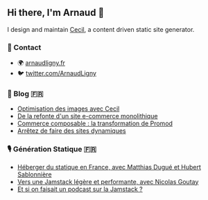## Hi there, I'm Arnaud 👋

I design and maintain [Cecil](https://github.com/Cecilapp), a content driven static site generator.

### 📇 Contact

- 🌍 [arnaudligny.fr](https://arnaudligny.fr)
- 🐦 [twitter.com/ArnaudLigny](https://twitter.com/ArnaudLigny)

### 📝 Blog 🇫🇷
<!-- BLOG:START -->
- [Optimisation des images avec Cecil](https://arnaudligny.fr/blog/cecil-optimisation-images/)
- [De la refonte d&#39;un site e-commerce monolithique](https://arnaudligny.fr/blog/de-la-refonte-ecommerce-monolithique/)
- [Commerce composable : la transformation de Promod](https://arnaudligny.fr/blog/commerce-composable-la-transformation-de-promod/)
- [Arrêtez de faire des sites dynamiques](https://www.24joursdeweb.fr/2022/arretez-de-faire-des-sites-dynamiques/)
<!-- BLOG:END -->

### 🎙 Génération Statique 🇫🇷
<!-- PODCAST:START -->
- [Héberger du statique en France, avec Matthias Dugué et Hubert Sablonnière](https://podcasters.spotify.com/pod/show/jamstatic/episodes/Hberger-du-statique-en-France--avec-Matthias-Dugu-et-Hubert-Sablonnire-enhc1t)
- [Vers une Jamstack légère et performante, avec Nicolas Goutay](https://podcasters.spotify.com/pod/show/jamstatic/episodes/Vers-une-Jamstack-lgre-et-performante--avec-Nicolas-Goutay-emunhp)
- [Et si on faisait un podcast sur la Jamstack ?](https://podcasters.spotify.com/pod/show/jamstatic/episodes/Et-si-on-faisait-un-podcast-sur-la-Jamstack-ekovh0)
<!-- PODCAST:END -->
